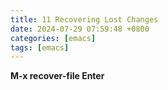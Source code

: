 ```yaml
---  
title: 11 Recovering Lost Changes  
date: 2024-07-29 07:59:48 +0800  
categories: [emacs]  
tags: [emacs]  
--- 
```

**M-x recover-file Enter**
